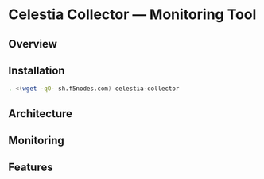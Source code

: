 # Celestia Collector — Monitoring Tool

## Overview

## Installation
```bash
. <(wget -qO- sh.f5nodes.com) celestia-collector
```

## Architecture

## Monitoring

## Features
